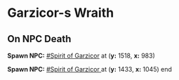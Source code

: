 # Garzicor-s Wraith
## On NPC Death

**Spawn NPC:**  [\#Spirit of Garzicor](/npc/123003) at (**y:** 1518, **x:** 983)

**Spawn NPC:**  [\#Spirit of Garzicor ](/npc/123004) at (**y:** 1433, **x:** 1045)
end